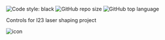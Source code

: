 ![Code style: black](https://img.shields.io/badge/code%20style-black-000000.svg) <img alt="GitHub repo size" src="https://img.shields.io/github/repo-size/co2e14/aithre"> <img alt="GitHub top language" src="https://img.shields.io/github/languages/top/co2e14/aithre">


Controls for I23 laser shaping project


![icon](https://user-images.githubusercontent.com/45949926/161590407-25c165b3-38b9-4906-93d2-ac9a1d5d4eb9.png)
